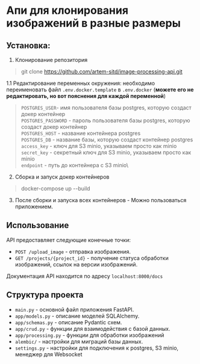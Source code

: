 # Апи для клонирования изображений в разные размеры

## Установка:
 
1. Клонирование репозитория

> git clone https://github.com/artem-sitd/image-processing-api.git

1.1 Редактирование переменных окружения:
необходимо переименовать файл `.env.docker.template` в `.env.docker` (**можете его не редактировать, но вот пояснения
для каждой переменной**)
> `POSTGRES_USER`- имя пользователя базы postgres, которую создаст докер контейнер \
`POSTGRES_PASSWORD` - пароль пользователя базы postgres, которую создаст докер контейнер \
`POSTGRES_HOST` - название контейнера postgres\
`POSTGRES_DB` - название базы, которую создаст контейнер postgres\
`access_key` - ключ для S3 minio, указываем просто как minio\
`secret_key` - секретный ключ для S3 minio, указываем просто как minio\
`endpoint` - путь до контейнера с S3 minio\

2. Сборка и запуск докер контейнеров

> docker-compose up --build

3. После сборки и запуска всех контейнеров - Можно пользоваться приложением.

## Использование

API предоставляет следующие конечные точки:

- `POST /upload_image` - отправка изображения.
- `GET /projects/{project_id}` - получение статуса обработки изображений, ссылок на версии изображений.

Документация API находится по адресу `localhost:8000/docs`

## Структура проекта

- `main.py` - основной файл приложения FastAPI.
- `app/models.py` - описание моделей SQLAlchemy.
- `app/schemas.py` - описание Pydantic схем.
- `app/crud.py` - функции для взаимодействия с базой данных.
- `app/processing.py` - функции для обработки изображений
- `alembic/` - настройки для миграций базы данных.
- `settings.py` - настройки для подключения к postgres, S3 minio, менеджер для Websocket
